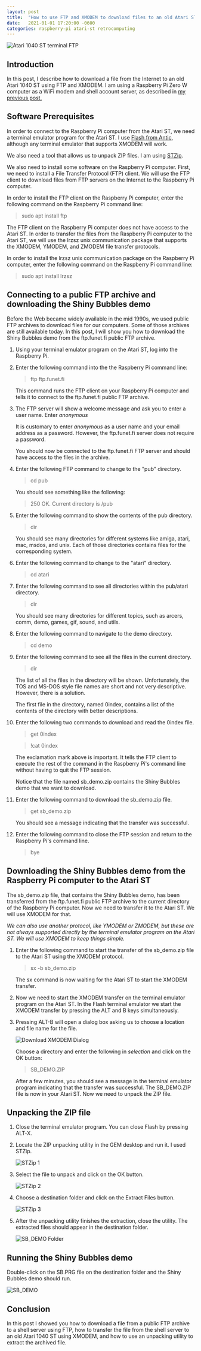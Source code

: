 ```yaml
---
layout: post
title:  "How to use FTP and XMODEM to download files to an old Atari ST"
date:   2021-01-01 17:20:00 -0600
categories: raspberry-pi atari-st retrocomputing 
---
```


![Atari 1040 ST terminal FTP](/assets/img/ftp_1.jpg)

## Introduction

In this post, I describe how to download a file from the Internet to an old Atari 1040 ST using FTP and XMODEM. I am using a Raspberry Pi Zero W computer as a WiFi modem and shell account server, as described in [my previous post.](https://www.rodriguezrullan.com/raspberry-pi/atari-st/retrocomputing/2020/08/12/wifi-modem.html) 

## Software Prerequisites

In order to connect to the Raspberry Pi computer from the Atari ST, we need a terminal emulator program for the Atari ST.  I use [Flash from Antic](https://sites.google.com/site/stessential/communications), although any terminal emulator that supports XMODEM will work.

We also need a tool that allows us to unpack ZIP files. I am using [STZip](https://sites.google.com/site/stessential/archiver-tools).

We also need to install some software on the Raspberry Pi computer. First, we need to install a File Transfer Protocol (FTP) client. We will use the FTP client to download files from FTP servers on the Internet to the Raspberry Pi computer.

In order to install the FTP client on the Raspberry Pi computer, enter the following command on the Raspberry Pi command line:

> sudo apt install ftp

The FTP client on the Raspberry Pi computer does not have access to the Atari ST. In order to transfer the files from the Raspberry Pi computer to the Atari ST, we will use the lrzsz unix communication package that supports the XMODEM, YMODEM, and ZMODEM file transfer protocols. 

In order to install the lrzsz unix communication package on the Raspberry Pi computer, enter the following command on the Raspberry Pi command line:

> sudo apt install lrzsz

## Connecting to a public FTP archive and downloading the Shiny Bubbles demo

Before the Web became widely available in the mid 1990s, we used public FTP archives to download files for our computers. Some of those archives are still available today. In this post, I will show you how to download the Shiny Bubbles demo from the ftp.funet.fi public FTP archive.

1. Using your terminal emulator program on the Atari ST, log into the Raspberry Pi. 

2. Enter the following command into the the Raspberry Pi command line:

   > ftp ftp.funet.fi

   This command runs the FTP client on your Raspberry Pi computer and tells it to connect to the ftp.funet.fi public FTP archive. 

3. The FTP server will show a welcome message and ask you to enter a user name. Enter *anonymous* 

   It is customary to enter *anonymous* as a user name and your email address as a password. However, the ftp.funet.fi server does not require a password.

   You should now be connected to the ftp.funet.fi FTP server and should have access to the files in the archive. 

4. Enter the following FTP command to change to the "pub" directory.

   > cd pub

   You should see something like the following:

   > 250 OK. Current directory is /pub

5. Enter the following command to show the contents of the pub directory.

   > dir

   You should see many directories for different systems like amiga, atari, mac, msdos, and unix. Each of those directories contains files for the corresponding system.

6. Enter the following command to change to the "atari" directory.

   > cd atari

7. Enter the following command to see all directories within the pub/atari directory.

   > dir

   You should see many directories for different topics, such as arcers, comm, demo, games, gif, sound, and utils.

8. Enter the following command to navigate to the demo directory.

   > cd demo

9. Enter the following command to see all the files in the current directory. 

   > dir

   The list of all the files in the directory will be shown. Unfortunately, the TOS and MS-DOS style file names are short and not very descriptive. However, there is a solution.

   The first file in the directory, named 0index, contains a list of the contents of the directory with better descriptions. 

10. Enter the following two commands to download and read the 0index file.

    > get 0index

    > !cat 0index

    The exclamation mark above is important. It tells the FTP client to execute the rest of the command in the Raspberry Pi's command line without having to quit the FTP session.
   
    Notice that the file named sb_demo.zip contains the Shiny Bubbles demo that we want to download.

11. Enter the following command to download the sb_demo.zip file.

    > get sb_demo.zip

    You should see a message indicating that the transfer was successful.

12. Enter the following command to close the FTP session and return to the Raspberry Pi's command line.

    > bye

## Downloading the Shiny Bubbles demo from the Raspberry Pi computer to the Atari ST

The sb_demo.zip file, that contains the Shiny Bubbles demo, has been transferred from the ftp.funet.fi public FTP archive to the current directory of the Raspberry Pi computer. Now we need to transfer it to the Atari ST. We will use XMODEM for that. 

 *We can also use another protocol, like YMODEM or ZMODEM, but these are not always supported directly by the terminal emulator program on the Atari ST. We will use XMODEM to keep things simple.*

1. Enter the following command to start the transfer of the sb_demo.zip file to the Atari ST using the XMODEM protocol.

   > sx -b sb_demo.zip

   The sx command is now waiting for the Atari ST to start the XMODEM transfer.

2. Now we need to start the XMODEM transfer on the terminal emulator program on the Atari ST. In the Flash terminal emulator we start the XMODEM transfer by pressing the ALT and B keys simultaneously. 

3. Pressing ALT-B will open a dialog box asking us to choose a location and file name for the file. 

   ![Download XMODEM Dialog](/assets/img/download_xmodem.jpg)

   Choose a directory and enter the following in *selection* and click on the OK button:

   > SB_DEMO.ZIP

   After a few minutes, you should see a message in the terminal emulator program indicating that the transfer was successful. The SB_DEMO.ZIP file is now in your Atari ST. Now we need to unpack the ZIP file. 

## Unpacking the ZIP file

1. Close the terminal emulator program. You can close Flash by pressing ALT-X.

2. Locate the ZIP unpacking utility in the GEM desktop and run it. I used STZip.

   ![STZip 1](/assets/img/stzip_1.jpg) 

3. Select the file to unpack and click on the OK button.

   ![STZip 2](/assets/img/stzip_2.jpg) 

4. Choose a destination folder and click on the Extract Files button.

   ![STZip 3](/assets/img/stzip_3.jpg) 

5. After the unpacking utility finishes the extraction, close the utility. The extracted files should appear in the destination folder.

   ![SB_DEMO Folder](/assets/img/sb_demo_folder.jpg) 

## Running the Shiny Bubbles demo

Double-click on the SB.PRG file on the destination folder and the Shiny Bubbles demo should run.

![SB_DEMO](/assets/img/sb_demo.jpg) 

## Conclusion

In this post I showed you how to download a file from a public FTP archive to a shell server using FTP, how to transfer the file from the shell server to an old Atari 1040 ST using XMODEM, and how to use an unpacking utility to extract the archived file. 
